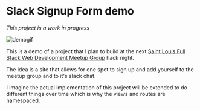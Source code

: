 # Slack Signup Form demo

*This project is a work in progress*

![demogif]()

This is a demo of a project that I plan to build at the next [Saint Louis Full Stack Web Development Meetup Group](http://www.meetup.com/SaintLouis_FullStack_WebDevelopment/) hack night.

The idea is a site that allows for one spot to sign up and add yourself to the meetup group and to it's slack chat. 

I imagine the actual implementation of this project will be extended to do different things over time which is why the views and routes are namespaced.

